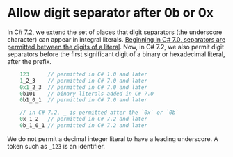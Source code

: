 # Allow digit separator after 0b or 0x

In C# 7.2, we extend the set of places that digit separators (the underscore character) can appear in integral literals. [Beginning in C# 7.0, separators are permitted between the digits of a literal](https://github.com/dotnet/csharplang/blob/master/proposals/csharp-7.0/digit-separators.md). Now, in C# 7.2, we also permit digit separators before the first significant digit of a binary or hexadecimal literal, after the prefix.

``` c#
    123      // permitted in C# 1.0 and later
    1_2_3    // permitted in C# 7.0 and later
    0x1_2_3  // permitted in C# 7.0 and later
    0b101    // binary literals added in C# 7.0
    0b1_0_1  // permitted in C# 7.0 and later

    // in C# 7.2, _ is permitted after the `0x` or `0b`
    0x_1_2   // permitted in C# 7.2 and later
    0b_1_0_1 // permitted in C# 7.2 and later
```

We do not permit a decimal integer literal to have a leading underscore. A token such as `_123` is an identifier.

